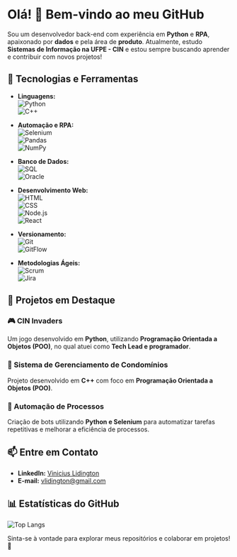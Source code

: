 # Olá! 👋 Bem-vindo ao meu GitHub

Sou um desenvolvedor back-end com experiência em **Python** e **RPA**, apaixonado por **dados** e pela área de **produto**. Atualmente, estudo **Sistemas de Informação na UFPE - CIN** e estou sempre buscando aprender e contribuir com novos projetos!

## 🚀 Tecnologias e Ferramentas
- **Linguagens:**  
  ![Python](https://img.shields.io/badge/Python-3776AB?style=for-the-badge&logo=python&logoColor=white)  
  ![C++](https://img.shields.io/badge/C++-00599C?style=for-the-badge&logo=cplusplus&logoColor=white)

- **Automação e RPA:**  
  ![Selenium](https://img.shields.io/badge/Selenium-43B02A?style=for-the-badge&logo=selenium&logoColor=white)  
  ![Pandas](https://img.shields.io/badge/Pandas-150458?style=for-the-badge&logo=pandas&logoColor=white)  
  ![NumPy](https://img.shields.io/badge/NumPy-013243?style=for-the-badge&logo=numpy&logoColor=white)

- **Banco de Dados:**  
  ![SQL](https://img.shields.io/badge/SQL-4479A1?style=for-the-badge&logo=sqlite&logoColor=white)  
  ![Oracle](https://img.shields.io/badge/Oracle-F80000?style=for-the-badge&logo=oracle&logoColor=white)

- **Desenvolvimento Web:**  
  ![HTML](https://img.shields.io/badge/HTML5-E34F26?style=for-the-badge&logo=html5&logoColor=white)  
  ![CSS](https://img.shields.io/badge/CSS3-1572B6?style=for-the-badge&logo=css3&logoColor=white)  
  ![Node.js](https://img.shields.io/badge/Node.js-339933?style=for-the-badge&logo=nodedotjs&logoColor=white)  
  ![React](https://img.shields.io/badge/React-20232A?style=for-the-badge&logo=react&logoColor=61DAFB)

- **Versionamento:**  
  ![Git](https://img.shields.io/badge/Git-F05032?style=for-the-badge&logo=git&logoColor=white)  
  ![GitFlow](https://img.shields.io/badge/GitFlow-000000?style=for-the-badge&logo=git&logoColor=white)

- **Metodologias Ágeis:**  
  ![Scrum](https://img.shields.io/badge/Scrum-005A9C?style=for-the-badge&logo=scrumalliance&logoColor=white)  
  ![Jira](https://img.shields.io/badge/Jira-0052CC?style=for-the-badge&logo=jira&logoColor=white)

## 📌 Projetos em Destaque
### 🎮 CIN Invaders
Um jogo desenvolvido em **Python**, utilizando **Programação Orientada a Objetos (POO)**, no qual atuei como **Tech Lead e programador**.

### 🏢 Sistema de Gerenciamento de Condomínios
Projeto desenvolvido em **C++** com foco em **Programação Orientada a Objetos (POO)**.

### 🔄 Automação de Processos
Criação de bots utilizando **Python e Selenium** para automatizar tarefas repetitivas e melhorar a eficiência de processos.

## 📫 Entre em Contato
- **LinkedIn:** [Vinicius Lidington](https://www.linkedin.com/in/viniciuslidington)
- **E-mail:** vlidington@gmail.com


## 📊 Estatísticas do GitHub
![Top Langs](https://github-readme-stats.vercel.app/api/top-langs/?username=viniciuslidington&layout=compact&langs_count=6&theme=radical)



Sinta-se à vontade para explorar meus repositórios e colaborar em projetos! 🚀
